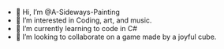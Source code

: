 - 👋 Hi, I’m @A-Sideways-Painting
- 👀 I’m interested in Coding, art, and music.
- 🌱 I’m currently learning to code in C#
- 💞️ I’m looking to collaborate on a game made by a joyful cube.

<!---
A-Sideways-Painting/A-Sideways-Painting is a ✨ special ✨ repository because its `README.md` (this file) appears on your GitHub profile.
You can click the Preview link to take a look at your changes.
--->
